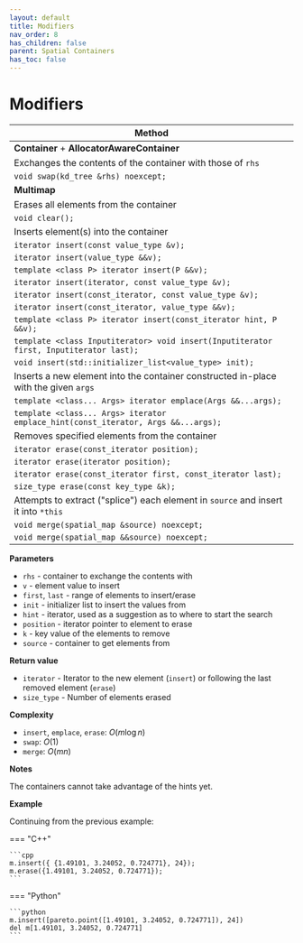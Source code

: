 ```yaml
---
layout: default
title: Modifiers
nav_order: 8
has_children: false
parent: Spatial Containers
has_toc: false
---
```

# Modifiers

| Method                                                       |
| ------------------------------------------------------------ |
| **Container** + **AllocatorAwareContainer**                  |
| Exchanges the contents of the container with those of `rhs`  |
| `void swap(kd_tree &rhs) noexcept;`                          |
| **Multimap**                                                 |
| Erases all elements from the container                       |
| `void clear();`                                              |
| Inserts element(s) into the container                        |
| `iterator insert(const value_type &v);`                      |
| `iterator insert(value_type &&v);`                           |
| `template <class P> iterator insert(P &&v);`                 |
| `iterator insert(iterator, const value_type &v);`            |
| `iterator insert(const_iterator, const value_type &v);`      |
| `iterator insert(const_iterator, value_type &&v);`           |
| `template <class P> iterator insert(const_iterator hint, P &&v);` |
| `template <class Inputiterator> void insert(Inputiterator first, Inputiterator last);` |
| `void insert(std::initializer_list<value_type> init);`       |
| Inserts a new element into the container constructed in-place with the given `args` |
| `template <class... Args> iterator emplace(Args &&...args);` |
| `template <class... Args> iterator emplace_hint(const_iterator, Args &&...args);` |
| Removes specified elements from the container                |
| `iterator erase(const_iterator position);`                   |
| `iterator erase(iterator position);`                         |
| `iterator erase(const_iterator first, const_iterator last);` |
| `size_type erase(const key_type &k);`                        |
| Attempts to extract ("splice") each element in `source` and insert it into `*this` |
| `void merge(spatial_map &source) noexcept;`                      |
| `void merge(spatial_map &&source) noexcept;`                      |

**Parameters**

* `rhs` - container to exchange the contents with
* `v` - element value to insert
* `first`, `last` - range of elements to insert/erase
* `init` - initializer list to insert the values from
* `hint` - iterator, used as a suggestion as to where to start the search
* `position` - iterator pointer to element to erase
* `k` - key value of the elements to remove
* `source` - container to get elements from

**Return value**

* `iterator` - Iterator to the new element (`insert`) or following the last removed element (`erase`)
* `size_type` - Number of elements erased

**Complexity**

* `insert`, `emplace`,  `erase`: $O(m \log n)$
* `swap`: $O(1)$
* `merge`: $O(mn)$

**Notes**

The containers cannot take advantage of the hints yet.

**Example**

Continuing from the previous example:

=== "C++"

    ```cpp
    m.insert({ {1.49101, 3.24052, 0.724771}, 24});
    m.erase({1.49101, 3.24052, 0.724771});
    ```

=== "Python"

    ```python
    m.insert([pareto.point([1.49101, 3.24052, 0.724771]), 24])
    del m[1.49101, 3.24052, 0.724771]
    ```



<!-- Generated with mdsplit: https://github.com/alandefreitas/mdsplit -->
